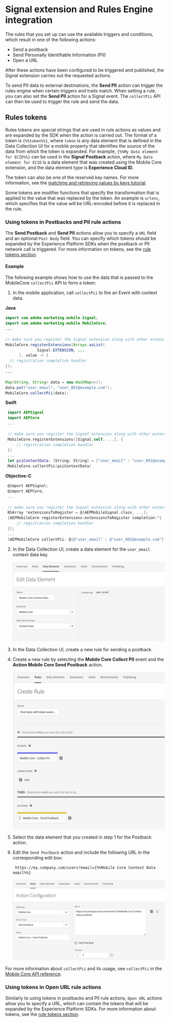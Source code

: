 # Signal extension and Rules Engine integration

The rules that you set up can use the available triggers and conditions, which result in one of the following actions:

* Send a postback
* Send Personally Identifiable Information (PII)
* Open a URL

After these actions have been configured to be triggered and published, the Signal extension carries out the requested actions.

To send PII data to external destinations, the **Send PII** action can trigger the rules engine when certain triggers and traits match. When setting a rule, you can also set the **Send PII** action for a Signal event. The `collectPii` API can then be used to trigger the rule and send the data.

## Rules tokens

Rules tokens are special strings that are used in rule actions as values and are expanded by the SDK when the action is carried out. The format of a token is `{%%token%%}`, where `token` is any data element that is defined in the Data Collection UI for a mobile property that identifies the source of the data from which the token is expanded. For example, `{%%My Data element for ECID%%}` can be used in the **Signal Postback** action, where `My Data element for ECID` is a data element that was created using the Mobile Core extension, and the data element type is **Experience Cloud ID**.

The token can also be one of the reserved key names. For more information, see the [matching and retrieving values by keys tutorial](../rules-engine/technical-details.md#matching-and-retrieving-values-by-keys).

Some tokens are modifier functions that specify the transformation that is applied to the value that was replaced by the token. An example is `urlenc`, which specifies that the value will be URL-encoded before it is replaced in the rule.

### Using tokens in Postbacks and PII rule actions

The **Send Postback** and **Send PII** actions allow you to specify a `URL` field and an optional `Post Body` field. You can specify which tokens should be expanded by the Experience Platform SDKs when the postback or PII network call is triggered. For more information on tokens, see the [rule tokens section](#rules-tokens).

#### Example

The following example shows how to use the data that is passed to the MobileCore `collectPii` API to form a token:

1. In the mobile application, call `collectPii` to fire an Event with context data.

  **Java**

  ```java
  import com.adobe.marketing.mobile.Signal;
  import com.adobe.marketing.mobile.MobileCore;
  ...

  // make sure you register the Signal extension along with other extensions you are using
  MobileCore.registerExtensions(Arrays.asList(
  				Signal.EXTENSION, ...
  		), value -> {
  	// registration completion handler
  });
  ...

  Map<String, String> data = new HashMap<>();
  data.put("user_email", "user_001@example.com");
  MobileCore.collectPii(data);
  ```

 **Swift**

 ```swift
  import AEPSignal
  import AEPCore
  ...

  // make sure you register the Signal extension along with other extensions you are using
  MobileCore.registerExtensions([Signal.self, ...], {
      // registration completion handler
  })
  ...
  let piiContextData: [String: String] = ["user_email" : "user_001@example.com"]
  MobileCore.collectPii(piiContextData)
 ```

 **Objective-C**

 ```objectivec
  @import AEPSignal;
  @import AEPCore;
  ...

  // make sure you register the Signal extension along with other extensions you are using
  NSArray *extensionsToRegister = @[AEPMobileSignal.class, ...];
  [AEPMobileCore registerExtensions:extensionsToRegister completion:^{
      // registration completion handler
  }];
  ...
  [AEPMobileCore collectPii: @{@"user_email" : @"user_001@example.com"}];
 ```

2. In the Data Collection UI, create a data element for the `user_email` context data key.

   ![Data Element Example for Collect PII context data key](./assets/rules-engine-integration/data-element-example-collect-pii.png)

3. In the Data Collection UI, create a new rule for sending a postback.
4. Create a new rule by selecting the **Mobile Core Collect PII** event and the **Action Mobile Core Send Postback** action.

   ![Rule example using Collect PII event and Postback action](./assets/rules-engine-integration/postback-pii-token-example.png)

5. Select the data element that you created in step 1 for the Postback action.
6. Edit the `Send Postback` action and include the following URL in the corresponding edit box:

   ```text
    https://my.company.com/users?email={%%Mobile Core Context Data email%%}
   ```

   ![Send Postback action example](./assets/rules-engine-integration/send-postback-action.png)

For more information about `collectPii` and its usage, see `collectPii` in the [Mobile Core API reference](../../api-reference.md#collectpii).

### Using tokens in Open URL rule actions

Similarly to using tokens in postbacks and PII rule actions, `Open URL` actions allow you to specify a URL, which can contain the tokens that will be expanded by the Experience Platform SDKs. For more information about tokens, see the [rule tokens section](#rules-tokens).
